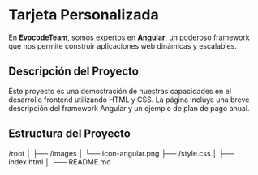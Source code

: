# Tarjeta Personalizada

En **EvocodeTeam**, somos expertos en **Angular**, un poderoso framework que nos permite construir aplicaciones web dinámicas y escalables.

## Descripción del Proyecto

Este proyecto es una demostración de nuestras capacidades en el desarrollo frontend utilizando HTML y CSS. La página incluye una breve descripción del framework Angular y un ejemplo de plan de pago anual.

## Estructura del Proyecto
/root
│
├── /images
│ └── icon-angular.png
├── /style.css
│
├── index.html
│
└── README.md

